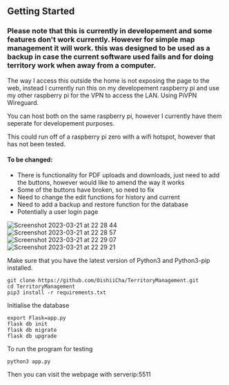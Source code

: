 ## Getting Started

### Please note that this is currently in developement and some features don't work currently. However for simple map management it will work. this was designed to be used as a backup in case the current software used fails and for doing territory work when away from a computer.

The way I access this outside the home is not exposing the page to the web, instead I currently run this on my developement raspberry pi and use my other raspberry pi for the VPN to access the LAN. Using PiVPN Wireguard.

You can host both on the same raspberry pi, however I currently have them seperate for developement purposes.

This could run off of a raspberry pi zero with a wifi hotspot, however that has not been tested.

#### To be changed:
* There is functionality for PDF uploads and downloads, just need to add the buttons, however would like to amend the way it works
* Some of the buttons have broken, so need to fix 
* Need to change the edit functions for history and current
* Need to add a backup and restore function for the database
* Potentially a user login page


![Screenshot 2023-03-21 at 22 28 44](https://user-images.githubusercontent.com/86476845/226756306-945b2dd4-c0cd-4bdc-a86f-4a20884de19e.png)
![Screenshot 2023-03-21 at 22 28 57](https://user-images.githubusercontent.com/86476845/226756328-cb8f1a22-2223-4b9e-8343-9ae4cf459c32.png)
![Screenshot 2023-03-21 at 22 29 07](https://user-images.githubusercontent.com/86476845/226756343-69cd0100-a3bf-44fe-aed1-47dfee5ac8e4.png)
![Screenshot 2023-03-21 at 22 29 21](https://user-images.githubusercontent.com/86476845/226756354-ec7f8b0a-ba5d-4f3c-ae72-9b4ba1acbcac.png)



Make sure that you have the latest version of Python3 and Python3-pip installed.

```
git clone https://github.com/OishiiCha/TerritoryManagement.git
cd TerritoryManagement
pip3 install -r requirements.txt
```

Initialise the database

```
export Flask=app.py
flask db init
flask db migrate
flask db upgrade
```

To run the program for testing
```
python3 app.py
```

Then you can visit the webpage with serverip:5511
